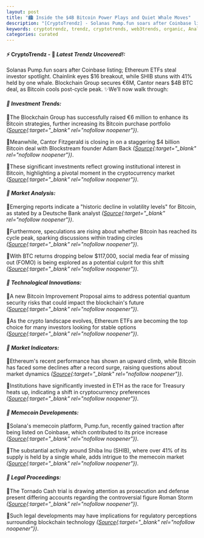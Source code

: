 ```yaml
---
layout: post
title: "🏙️ Inside the $4B Bitcoin Power Plays and Quiet Whale Moves"
description: "[CryptoTrendz] - Solanas Pump.fun soars after Coinbase listing; Ethereum ETFs steal investor spotlight. Chainlink eyes $16 breakout, while SHIB stuns with 41% held by one whale. Blockchain Group secures €6M, Cantor nears $4B BTC deal, as Bitcoin cools post-cycle peak."
keywords: cryptotrendz, trendz, cryptotrends, web3trends, organic, Analyst, Crypto, Bitcoin, Stablecoins, Trading, ETH, BTC, Memecoin, Quantum, Ethereum, Bank
categories: curated
---
```


#### ⚡ CryptoTrendz - 📌 *Latest Trendz Uncovered!:*

Solanas Pump.fun soars after Coinbase listing; Ethereum ETFs steal investor spotlight. Chainlink eyes $16 breakout, while SHIB stuns with 41% held by one whale. Blockchain Group secures €6M, Cantor nears $4B BTC deal, as Bitcoin cools post-cycle peak. ✨We’ll now walk through:


#### *🔖  Investment Trends:*  

🔹The Blockchain Group has successfully raised €6 million to enhance its Bitcoin strategies, further increasing its Bitcoin purchase portfolio *([Source](https://s.avyag.com/1fcz){:target="_blank" rel="nofollow noopener"})*.  

🔹Meanwhile, Cantor Fitzgerald is closing in on a staggering $4 billion Bitcoin deal with Blockstream founder Adam Back *([Source](https://s.avyag.com/qu1y){:target="_blank" rel="nofollow noopener"})*.  

🔹These significant investments reflect growing institutional interest in Bitcoin, highlighting a pivotal moment in the cryptocurrency market *([Source](https://s.avyag.com/43b6){:target="_blank" rel="nofollow noopener"})*.  

#### *🔖  Market Analysis:*  

🔹Emerging reports indicate a "historic decline in volatility levels" for Bitcoin, as stated by a Deutsche Bank analyst *([Source](https://s.avyag.com/j4r2){:target="_blank" rel="nofollow noopener"})*.  

🔹Furthermore, speculations are rising about whether Bitcoin has reached its cycle peak, sparking discussions within trading circles *([Source](https://s.avyag.com/uir3){:target="_blank" rel="nofollow noopener"})*.  

🔹With BTC returns dropping below $117,000, social media fear of missing out (FOMO) is being explored as a potential culprit for this shift *([Source](https://s.avyag.com/l04o){:target="_blank" rel="nofollow noopener"})*.  

#### *🔖  Technological Innovations:*  

🔹A new Bitcoin Improvement Proposal aims to address potential quantum security risks that could impact the blockchain's future *([Source](https://s.avyag.com/2m29){:target="_blank" rel="nofollow noopener"})*.  

🔹As the crypto landscape evolves, Ethereum ETFs are becoming the top choice for many investors looking for stable options *([Source](https://s.avyag.com/ktmr){:target="_blank" rel="nofollow noopener"})*.  

#### *🔖  Market Indicators:*  

🔹Ethereum's recent performance has shown an upward climb, while Bitcoin has faced some declines after a record surge, raising questions about market dynamics *([Source](https://s.avyag.com/m4eo){:target="_blank" rel="nofollow noopener"})*.  

🔹Institutions have significantly invested in ETH as the race for Treasury heats up, indicating a shift in cryptocurrency preferences *([Source](https://s.avyag.com/l6f3){:target="_blank" rel="nofollow noopener"})*.  

#### *🔖  Memecoin Developments:*  

🔹Solana's memecoin platform, Pump.fun, recently gained traction after being listed on Coinbase, which contributed to its price increase *([Source](https://s.avyag.com/m04w){:target="_blank" rel="nofollow noopener"})*.  

🔹The substantial activity around Shiba Inu (SHIB), where over 41% of its supply is held by a single whale, adds intrigue to the memecoin market *([Source](https://s.avyag.com/4k4j){:target="_blank" rel="nofollow noopener"})*.  

#### *🔖  Legal Proceedings:*  

🔹The Tornado Cash trial is drawing attention as prosecution and defense present differing accounts regarding the controversial figure Roman Storm *([Source](https://s.avyag.com/f6y7){:target="_blank" rel="nofollow noopener"})*.  

🔹Such legal developments may have implications for regulatory perceptions surrounding blockchain technology *([Source](https://s.avyag.com/f6y7){:target="_blank" rel="nofollow noopener"})*.